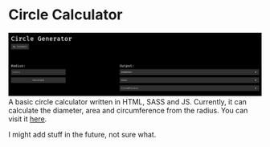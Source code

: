 # Circle Calculator
![](src/img/screenshot.png)
A basic circle calculator written in HTML, SASS and JS. Currently, it can calculate the diameter, area and circumference from the radius. You can visit it [here](https://circlecalculator.netlify.app/).

I might add stuff in the future, not sure what.
